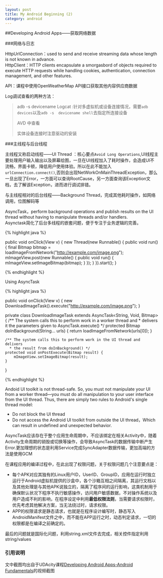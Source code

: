 ```yaml
---
layout: post
title: My Android Beginning (2)
category: android
---
```


##Developing Android Apps——获取网络数据

###网络与日志

HttpUrlConnection：used to send and receive streaming data whose length is not known in advance.       
HttpClient：HTTP clients encapsulate a smorgasbord of objects required to execute HTTP requests while handling cookies, authentication, connection management, and other features. 

API：课程中使用OpenWeatherMap API接口获取其他内容供应商数据

Log调试查看的两种方法：

> adb -s devicename Logcat  :针对多虚拟机或设备连接情况，需要`adb devices`以及`adb -s  devicename shell`去指定所连接设备
> 
> AVD 中查看
> 
> 实体设备连接时注意驱动的安装

###主线程与后台线程

主线程又称启动线程——UI Thread ：核心要点`Avoid Long Operations`,UI线程主要处理用户输入输出以及屏幕绘图，一旦在UI线程加入了耗时操作，会造成UI不流畅，界面卡顿，降低用户使用体验。所以在此不能加入`urlConnection.connect()`,否则会出现NetWorkOnMainThreadException，那么一旦出现了Error，一方面可以查询RootCause，另一方面查询该Exception文档，去了解该Exception，进而进行调试排错。

与主线程相对的后台线程——Background Thread，完成其他耗时操作，如网络调用，位图解码等

AsyncTask，perform background operations and publish results on the UI thread without having to manipulate threads and/or handlers.      
Asynctask简化了后台多线程的嵌套问题，便于专注于业务逻辑的完善。

{% highlight java %}

public void onClick(View v) {
    new Thread(new Runnable() {
        public void run() {
            final Bitmap bitmap = loadImageFromNetwork("http://example.com/image.png");
            mImageView.post(new Runnable() {
                public void run() {
                    mImageView.setImageBitmap(bitmap);
                }
            });
        }
    }).start();
}

{% endhighlight %}

Using AsyncTask

{% highlight java %}

public void onClick(View v) {
    new DownloadImageTask().execute("http://example.com/image.png");
}

private class DownloadImageTask extends AsyncTask<String, Void, Bitmap> {
    /** The system calls this to perform work in a worker thread and
      * delivers it the parameters given to AsyncTask.execute() */
    protected Bitmap doInBackground(String... urls) {
        return loadImageFromNetwork(urls[0]);
    }
    
    /** The system calls this to perform work in the UI thread and delivers
      * the result from doInBackground() */
    protected void onPostExecute(Bitmap result) {
        mImageView.setImageBitmap(result);
    }
}

{% endhighlight %}

Andoid UI toolkit is not thread-safe. So, you must not manipulate your UI from a worker thread—you must do all manipulation to your user interface from the UI thread. Thus, there are simply two rules to Android's single thread model:

* Do not block the UI thread          
* Do not access the Android UI toolkit from outside the UI thread，Which can result in undefined and unexpected behavior.      

AsyncTask应该存在于整个应用生命周期中，不应该绑定在相关Activity中，随着Activity生命周期的销毁或切换等操作，会导致AsyncTask的数据传输中断产生Error.更加理想的状态是利用Service完成SyncAdapter数据传输，更加高端的方法是使用GCM

在课程应用的编译过程中，在此出现了权限问题，关于权限问题几个注意要点是：

* 每个APK对应其独有的Linux用户ID，UserID、GroupID，应用在运行时独立运行于Android虚拟机提供的沙盒中，各个沙箱互相之间隔离，其运行文档以及其他处理是与其他APK说独立的，隔离了程序间的运行影响，这类机制用于确保默认状况下程序不执行敏感操作，访问用户敏感数据，不对操作系统以及用户造成不利的影响，在程序设定中利用**最低权限法则**，当需要请求权限时，优先考虑其他解决方案，当无法绕过时，请求权限。
* APP的权限请求是静态请求，也就是在程序设计编写时，静态写入AndroidManifest文件之中，而不能在APP运行之时，动态判定请求，一切的权限都是在编译之前确定的。

最后的问题就是国际化问题，利用string.xml文件去完成，相关控件指定利用string/values

### 引用说明

文中截图均出自于UDAcity课程[Developing Android Apps-Android Fundamentals](https://www.udacity.com/course/developing-android-apps--ud853   "Developing Android Apps课程链接")的视频截图






